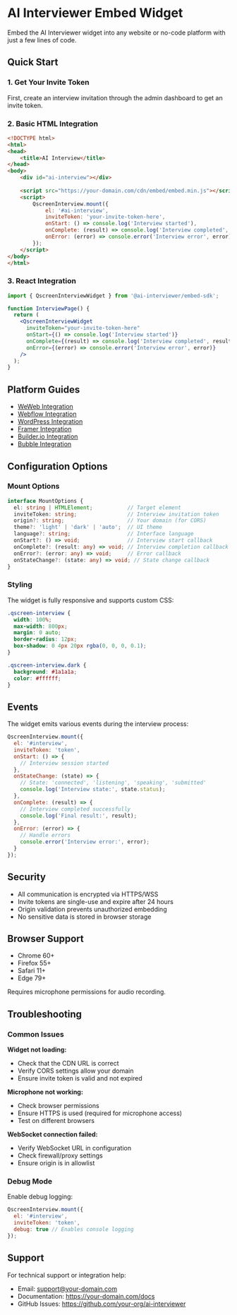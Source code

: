 # AI Interviewer Embed Widget

Embed the AI Interviewer widget into any website or no-code platform with just a few lines of code.

## Quick Start

### 1. Get Your Invite Token
First, create an interview invitation through the admin dashboard to get an invite token.

### 2. Basic HTML Integration
```html
<!DOCTYPE html>
<html>
<head>
    <title>AI Interview</title>
</head>
<body>
    <div id="ai-interview"></div>
    
    <script src="https://your-domain.com/cdn/embed/embed.min.js"></script>
    <script>
        QscreenInterview.mount({
            el: '#ai-interview',
            inviteToken: 'your-invite-token-here',
            onStart: () => console.log('Interview started'),
            onComplete: (result) => console.log('Interview completed', result),
            onError: (error) => console.error('Interview error', error)
        });
    </script>
</body>
</html>
```

### 3. React Integration
```jsx
import { QscreenInterviewWidget } from '@ai-interviewer/embed-sdk';

function InterviewPage() {
  return (
    <QscreenInterviewWidget
      inviteToken="your-invite-token-here"
      onStart={() => console.log('Interview started')}
      onComplete={(result) => console.log('Interview completed', result)}
      onError={(error) => console.error('Interview error', error)}
    />
  );
}
```

## Platform Guides

- [WeWeb Integration](./weweb.md)
- [Webflow Integration](./webflow.md)
- [WordPress Integration](./wordpress.md)
- [Framer Integration](./framer.md)
- [Builder.io Integration](./builder-io.md)
- [Bubble Integration](./bubble.md)

## Configuration Options

### Mount Options
```typescript
interface MountOptions {
  el: string | HTMLElement;           // Target element
  inviteToken: string;                // Interview invitation token
  origin?: string;                    // Your domain (for CORS)
  theme?: 'light' | 'dark' | 'auto';  // UI theme
  language?: string;                  // Interface language
  onStart?: () => void;               // Interview start callback
  onComplete?: (result: any) => void; // Interview completion callback
  onError?: (error: any) => void;     // Error callback
  onStateChange?: (state: any) => void; // State change callback
}
```

### Styling
The widget is fully responsive and supports custom CSS:

```css
.qscreen-interview {
  width: 100%;
  max-width: 800px;
  margin: 0 auto;
  border-radius: 12px;
  box-shadow: 0 4px 20px rgba(0, 0, 0, 0.1);
}

.qscreen-interview.dark {
  background: #1a1a1a;
  color: #ffffff;
}
```

## Events

The widget emits various events during the interview process:

```javascript
QscreenInterview.mount({
  el: '#interview',
  inviteToken: 'token',
  onStart: () => {
    // Interview session started
  },
  onStateChange: (state) => {
    // State: 'connected', 'listening', 'speaking', 'submitted'
    console.log('Interview state:', state.status);
  },
  onComplete: (result) => {
    // Interview completed successfully
    console.log('Final result:', result);
  },
  onError: (error) => {
    // Handle errors
    console.error('Interview error:', error);
  }
});
```

## Security

- All communication is encrypted via HTTPS/WSS
- Invite tokens are single-use and expire after 24 hours
- Origin validation prevents unauthorized embedding
- No sensitive data is stored in browser storage

## Browser Support

- Chrome 60+
- Firefox 55+
- Safari 11+
- Edge 79+

Requires microphone permissions for audio recording.

## Troubleshooting

### Common Issues

**Widget not loading:**
- Check that the CDN URL is correct
- Verify CORS settings allow your domain
- Ensure invite token is valid and not expired

**Microphone not working:**
- Check browser permissions
- Ensure HTTPS is used (required for microphone access)
- Test on different browsers

**WebSocket connection failed:**
- Verify WebSocket URL in configuration
- Check firewall/proxy settings
- Ensure origin is in allowlist

### Debug Mode
Enable debug logging:

```javascript
QscreenInterview.mount({
  el: '#interview',
  inviteToken: 'token',
  debug: true // Enables console logging
});
```

## Support

For technical support or integration help:
- Email: support@your-domain.com
- Documentation: https://your-domain.com/docs
- GitHub Issues: https://github.com/your-org/ai-interviewer
